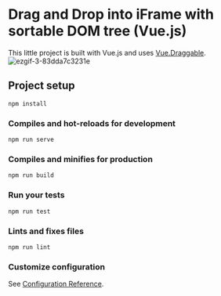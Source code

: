 # Drag and Drop into iFrame with sortable DOM tree (Vue.js)
This little project is built with Vue.js and uses [Vue.Draggable](https://github.com/SortableJS/Vue.Draggable).
![ezgif-3-83dda7c3231e](https://user-images.githubusercontent.com/7046481/58716151-4cfb2e00-83c0-11e9-8894-95001e57fef1.gif)


## Project setup
```
npm install
```

### Compiles and hot-reloads for development
```
npm run serve
```

### Compiles and minifies for production
```
npm run build
```

### Run your tests
```
npm run test
```

### Lints and fixes files
```
npm run lint
```

### Customize configuration
See [Configuration Reference](https://cli.vuejs.org/config/).
